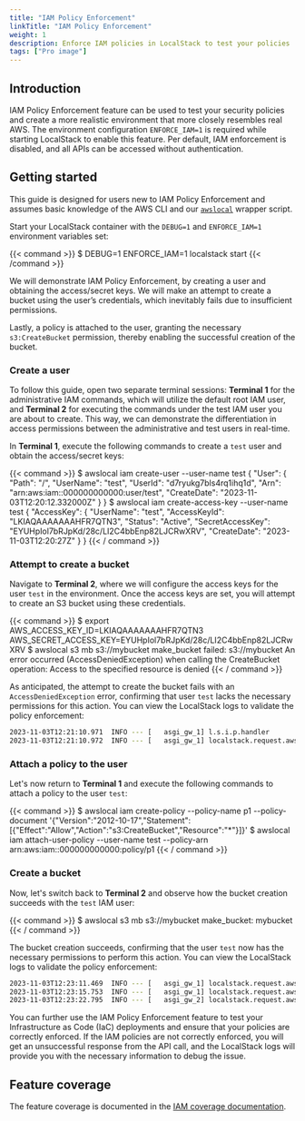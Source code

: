 ```yaml
---
title: "IAM Policy Enforcement"
linkTitle: "IAM Policy Enforcement"
weight: 1
description: Enforce IAM policies in LocalStack to test your policies
tags: ["Pro image"]
---
```


## Introduction

IAM Policy Enforcement feature can be used to test your security policies and create a more realistic environment that more closely resembles real AWS.
The environment configuration `ENFORCE_IAM=1` is required while starting LocalStack to enable this feature.
Per default, IAM enforcement is disabled, and all APIs can be accessed without authentication.

## Getting started

This guide is designed for users new to IAM Policy Enforcement and assumes basic knowledge of the AWS CLI and our [`awslocal`](https://github.com/localstack/awscli-local) wrapper script.

Start your LocalStack container with the `DEBUG=1` and `ENFORCE_IAM=1` environment variables set:

{{< command >}}
$ DEBUG=1 ENFORCE_IAM=1 localstack start
{{< /command >}}

We will demonstrate IAM Policy Enforcement, by creating a user and obtaining the access/secret keys.
We will make an attempt to create a bucket using the user’s credentials, which inevitably fails due to insufficient permissions.

Lastly, a policy is attached to the user, granting the necessary `s3:CreateBucket` permission, thereby enabling the successful creation of the bucket.

### Create a user

To follow this guide, open two separate terminal sessions:  **Terminal 1**  for the administrative IAM commands, which will utilize the default root IAM user, and  **Terminal 2** for executing the commands under the test IAM user you are about to create.
This way, we can demonstrate the differentiation in access permissions between the administrative and test users in real-time.

In **Terminal 1**, execute the following commands to create a `test` user and obtain the access/secret keys:

{{< command >}}
$ awslocal iam create-user --user-name test
<disable-copy>
{
    "User": {
        "Path": "/",
        "UserName": "test",
        "UserId": "d7ryukg7bls4rq1ihq1d",
        "Arn": "arn:aws:iam::000000000000:user/test",
        "CreateDate": "2023-11-03T12:20:12.332000Z"
    }
}
</disable-copy>
$ awslocal iam create-access-key --user-name test
<disable-copy>
{
    "AccessKey": {
        "UserName": "test",
        "AccessKeyId": "LKIAQAAAAAAAHFR7QTN3",
        "Status": "Active",
        "SecretAccessKey": "EYUHpIol7bRJpKd/28c/LI2C4bbEnp82LJCRwXRV",
        "CreateDate": "2023-11-03T12:20:27Z"
    }
}
</disable-copy>
{{< / command >}}

### Attempt to create a bucket

Navigate to **Terminal 2**, where we will configure the access keys for the user `test` in the environment.
Once the access keys are set, you will attempt to create an S3 bucket using these credentials.

{{< command >}}
$ export AWS_ACCESS_KEY_ID=LKIAQAAAAAAAHFR7QTN3 AWS_SECRET_ACCESS_KEY=EYUHpIol7bRJpKd/28c/LI2C4bbEnp82LJCRwXRV
$ awslocal s3 mb s3://mybucket
<disable-copy>
make_bucket failed: s3://mybucket An error occurred (AccessDeniedException) when calling the CreateBucket operation: Access to the specified resource is denied
</disable-copy>
{{< / command >}}

As anticipated, the attempt to create the bucket fails with an `AccessDeniedException` error, confirming that user `test` lacks the necessary permissions for this action.
You can view the LocalStack logs to validate the policy enforcement:

```bash
2023-11-03T12:21:10.971  INFO --- [   asgi_gw_1] l.s.i.p.handler            : Request for service 's3' by principal 'arn:aws:iam::000000000000:user/test' for operation 'CreateBucket' denied.
2023-11-03T12:21:10.972  INFO --- [   asgi_gw_1] localstack.request.aws     : AWS s3.CreateBucket => 403 (AccessDenied)
```

### Attach a policy to the user

Let's now return to **Terminal 1** and execute the following commands to attach a policy to the user `test`:

{{< command >}}
$ awslocal iam create-policy --policy-name p1 --policy-document '{"Version":"2012-10-17","Statement":[{"Effect":"Allow","Action":"s3:CreateBucket","Resource":"*"}]}'
$ awslocal iam attach-user-policy --user-name test --policy-arn arn:aws:iam::000000000000:policy/p1
{{< / command >}}

### Create a bucket

Now, let's switch back to **Terminal 2** and observe how the bucket creation succeeds with the `test` IAM user:

{{< command >}}
$ awslocal s3 mb s3://mybucket
<disable-copy>
make_bucket: mybucket
</disable-copy>
{{< / command >}}

The bucket creation succeeds, confirming that the user `test` now has the necessary permissions to perform this action.
You can view the LocalStack logs to validate the policy enforcement:

```bash
2023-11-03T12:23:11.469  INFO --- [   asgi_gw_1] localstack.request.aws     : AWS iam.CreatePolicy => 200
2023-11-03T12:23:15.753  INFO --- [   asgi_gw_1] localstack.request.aws     : AWS iam.AttachUserPolicy => 200
2023-11-03T12:23:22.795  INFO --- [   asgi_gw_2] localstack.request.aws     : AWS s3.CreateBucket => 200
```

You can further use the IAM Policy Enforcement feature to test your Infrastructure as Code (IaC) deployments and ensure that your policies are correctly enforced.
If the IAM policies are not correctly enforced, you will get an unsuccessful response from the API call, and the LocalStack logs will provide you with the necessary information to debug the issue.

## Feature coverage

The feature coverage is documented in the [IAM coverage documentation](https://docs.localstack.cloud/references/iam-coverage/).
